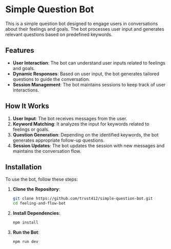 # Simple Question Bot

This is a simple question bot designed to engage users in conversations about their feelings and goals. The bot processes user input and generates relevant questions based on predefined keywords.

## Features

- **User Interaction**: The bot can understand user inputs related to feelings and goals.
- **Dynamic Responses**: Based on user input, the bot generates tailored questions to guide the conversation.
- **Session Management**: The bot maintains sessions to keep track of user interactions.

## How It Works

1. **User Input**: The bot receives messages from the user.
2. **Keyword Matching**: It analyzes the input for keywords related to feelings or goals.
3. **Question Generation**: Depending on the identified keywords, the bot generates appropriate follow-up questions.
4. **Session Updates**: The bot updates the session with new messages and maintains the conversation flow.

## Installation

To use the bot, follow these steps:

1. **Clone the Repository**:
   ```bash
   git clone https://github.com/trust412/simple-question-bot.git
   cd feeling-and-flow-bot
   ```

2. **Install Dependencies**:
   ```bash
   npm install
   ```

3. **Run the Bot**:
   ```bash
   npm run dev
   ```

